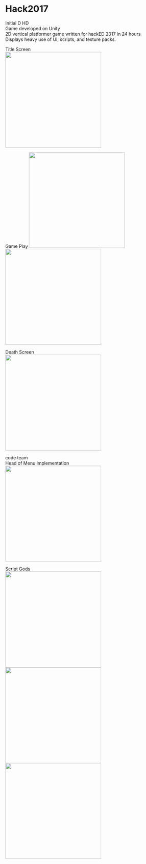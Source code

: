 # Hack2017

Initial D HD     
Game developed on Unity  
2D vertical platformer game written for hackED 2017 in 24 hours  
Displays heavy use of UI, scripts, and texture packs.

Title Screen  
<img src="https://cloud.githubusercontent.com/assets/25045046/22404153/6ca4f326-e5e8-11e6-918b-f0a175e5ffc8.png" width="300">  

Game Play
<img src="https://cloud.githubusercontent.com/assets/25045046/22404156/705988e2-e5e8-11e6-8f59-1dc67a2ae933.png" width="300">  
<img src="https://cloud.githubusercontent.com/assets/25045046/22404157/732d639a-e5e8-11e6-9e77-c2f9022dccde.png" width="300">  

Death Screen  
<img src="https://cloud.githubusercontent.com/assets/25045046/22404158/794c12f8-e5e8-11e6-8254-1213524c43f8.png" width="300">    


 






code team   
Head of Menu implementation  
<img src="https://cloud.githubusercontent.com/assets/25045046/22399492/be09f5b0-e55a-11e6-952f-00061fbcf4f1.png" width="300">


Script Gods  
<img src="https://cloud.githubusercontent.com/assets/25045046/22399494/bfbc0e2a-e55a-11e6-8d52-17eb65bf87ad.png" width="300">
<img src="https://cloud.githubusercontent.com/assets/25045046/22399495/c2ae732a-e55a-11e6-9118-264a55f111c9.png" width="300">
<img src="https://cloud.githubusercontent.com/assets/25045046/22399498/c4984f58-e55a-11e6-8fed-c5d322cae673.png" width="300">
